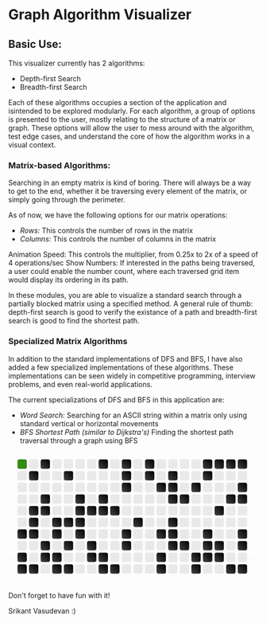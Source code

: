 # Graph Algorithm Visualizer

## Basic Use:

This visualizer currently has 2 algorithms:

- Depth-first Search
- Breadth-first Search

Each of these algorithms occupies a section of the application and isintended to be explored modularly. For each algorithm, a group of options is presented to the user, mostly relating to the structure of a matrix or graph. These options will allow the user to mess around with the algorithm, test edge cases, and understand the core of how the algorithm works in a visual context.

### Matrix-based Algorithms:

Searching in an empty matrix is kind of boring. There will always be a way to get to the end, whether it be traversing every element of the matrix, or simply going through the perimeter.

As of now, we have the following options for our matrix operations:

- _Rows:_ This controls the number of rows in the matrix
- _Columns:_ This controls the number of columns in the matrix

Animation Speed: This controls the multiplier, from 0.25x to 2x of a speed of 4 operations/sec
Show Numbers: If interested in the paths being traversed, a user could enable the number count, where each traversed grid item would display its ordering in its path.

In these modules, you are able to visualize a standard search through a partially blocked matrix using a specified method. A general rule of thumb: depth-first search is good to verify the existance of a path and breadth-first search is good to find the shortest path.

### Specialized Matrix Algorithms

In addition to the standard implementations of DFS and BFS, I have also added a few specialized implementations of these algorithms. These implementations can be seen widely in competitive programming, interview problems, and even real-world applications.

The current specializations of DFS and BFS in this application are:

- _Word Search:_ Searching for an ASCII string within a matrix only using standard vertical or horizontal movements
- _BFS Shortest Path (similar to Dijkstra's)_ Finding the shortest path traversal through a graph using BFS

![BFS Shortest Path Demo](readme_res/bfsShortest.gif)

Don't forget to have fun with it!

Srikant Vasudevan :)
